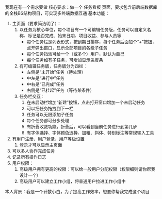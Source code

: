 
我现在有一个需求要做
核心要求：做一个 任务看板 页面，要求包含前后端数据库 的全栈BS结构项目，可实现多终端数据互通
基本功能：
1. 主页面（要求简洁明了）：
	1. 以任务为核心单位，每个项目有一个可编辑任务版，任务可以自定义名称、标记是否完成、始末日期、项目收益、参与人员等
		- 每个任务栏是列表形式，按到期日排序，每个任务后面加个“+”按钮，点开弹出窗口，显示全部项目的各级子任务
		- 每个任务指派可给一个（或多个）用户，默认为自己
		- 每个任务如有子任务，可增加显示进度条
	2. 有可编辑任务版，任务版分为四栏：
		- 左侧是“未开始”任务（待处理）
		- 中左是“进行中”任务
		- 中右是“已完成”任务
		- 右侧是“已挂起”任务（等待某条件）
	3. 任务栏交互：
		1. 在未启动栏增加“新建”按钮，点击打开窗口增加一个未启动任务
		2. 可以把任务拖拽到下一栏
		3. 任务可以无限添加子任务
		4. 每个任务都可分步处理
		5. 有折叠收敛功能，折叠后，可以看到当前任务进行到第几步
		6. 有字体选择、字体颜色选择、加粗、斜体、特别标注等常规输入工具
2. 有用户注册、用户登录、用户等级设置
	1. 登录才可以显示主页面
3. 可以多人协作完成任务
4. 记录所有操作日志
5. 用户权限：
	1. 高级用户拥有更高的权限：可以给一般用户分配权限（权限细则请你帮我设计一个）
	2. 高级用户可以建立工作小组，将普通用户拉进工作小组中


本人背景：我是一个计数小白，为了提高工作效率，想要你帮我完成这个项目